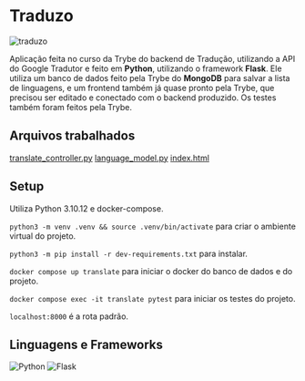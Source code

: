 # Traduzo

![traduzo](https://github.com/thiagopicorelli/projeto-traduzo/assets/60528610/11848686-90c2-40c4-a8e7-41ad8d88b19e)

Aplicação feita no curso da Trybe do backend de Tradução, utilizando a API do Google Tradutor e feito em **Python**, utilizando o framework **Flask**. Ele utiliza um banco de dados feito pela Trybe do **MongoDB** para salvar a lista de linguagens, e um frontend também já quase pronto pela Trybe, que precisou ser editado e conectado com o backend produzido. Os testes também foram feitos pela Trybe.

## Arquivos trabalhados
[translate_controller.py](https://github.com/thiagopicorelli/projeto-traduzo/blob/main/src/controllers/translate_controller.py)
[language_model.py](https://github.com/thiagopicorelli/projeto-traduzo/blob/main/src/models/language_model.py)
[index.html](https://github.com/thiagopicorelli/projeto-traduzo/blob/main/src/views/templates/index.html)

## Setup
Utiliza Python 3.10.12 e docker-compose.

`python3 -m venv .venv && source .venv/bin/activate` para criar o ambiente virtual do projeto.

`python3 -m pip install -r dev-requirements.txt` para instalar.

`docker compose up translate` para iniciar o docker do banco de dados e do projeto.

`docker compose exec -it translate pytest` para iniciar os testes do projeto.

`localhost:8000` é a rota padrão.

## Linguagens e Frameworks
![Python](https://img.shields.io/badge/python-3670A0?style=for-the-badge&logo=python&logoColor=ffdd54)
![Flask](https://img.shields.io/badge/flask-%23000.svg?style=for-the-badge&logo=flask&logoColor=white)
